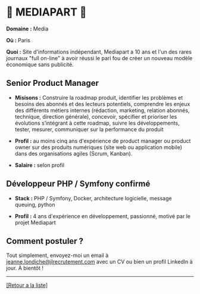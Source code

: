 # 📰 MEDIAPART 📰 

**Domaine :** Media

**Où :** Paris

**Quoi :** Site d'informations indépendant, Mediapart a 10 ans et l'un des rares journaux "full on-line" à avoir réussi le pari fou de créer un nouveau modèle économique sans publicité.

## Senior Product Manager

- **Misisons :** Construire la roadmap produit, identifier les problèmes et besoins des abonnés et des lecteurs potentiels, comprendre les enjeux des différents métiers internes (rédaction, marketing, relation abonnés, technique, direction générale), concevoir, spécifier et prioriser les évolutions s’intégrant à cette roadmap, suivre les développements, tester, mesurer, communiquer sur la performance du produit

- **Profil :** au moins cinq ans d'expérience de product manager ou product owner sur des produits numériques (site web ou application mobile) dans des organisations agiles (Scrum, Kanban).

- **Salaire :** selon profil

## Développeur PHP / Symfony confirmé

- **Stack :** PHP / Symfony, Docker, architecture logicielle, message queuing, python

- **Profil :** 4 ans d'expérience en développement, passionné, motivé par le projet Mediapart

## Comment postuler ?

Tout simplement, envoyez-moi un email à jeanne.londiche@jlrecrutement.com avec un CV ou bien un profil LinkedIn à jour. À bientôt ! 

----
<a href="https://github.com/jlondiche/job-board-php/blob/master/00README.md">[Retour a la liste]</a>
